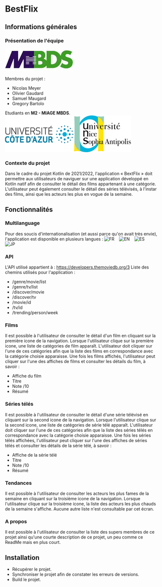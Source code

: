 # BestFlix
## Informations générales
### Présentation de l'équipe
[![MBDS](https://raw.githubusercontent.com/NicolasMeyerMiage/the-movie-app/master/images/mbds.png)](http://mbds-fr.org)

Membres du projet : 
- Nicolas Meyer
- Olivier Gaudard
- Samuel Maugard
- Gregory Bartolo

Etudiants en **M2 - MIAGE MBDS**.
[![UNICE](https://raw.githubusercontent.com/NicolasMeyerMiage/the-movie-app/master/images/univ.png)](https://univ-cotedazur.fr)

### Contexte du projet
Dans le cadre du projet Kotlin de 2021/2022, l'application « BextFlix » doit permettre aux utilisateurs de naviguer sur une application développé en Kotlin natif afin de consulter le détail des films appartenant à une catégorie. L'utilisateur peut également consulter le détail des séries télévisés, à l'instar des films, ainsi que les acteurs les plus en vogue de la semaine. 

## Fonctionnalités 

### Multilanguage
Pour des soucis d'internationalisation (et aussi parce qu'on avait très envie), l'application est disponible en plusieurs langues : 
![FR](https://cdn-icons-png.flaticon.com/128/939/939621.png)    ![EN](https://cdn-icons-png.flaticon.com/128/939/939631.png)    ![ES](https://cdn-icons-png.flaticon.com/128/939/939640.png)    ![JP](https://cdn-icons-png.flaticon.com/128/939/939616.png)

### API
L'API utilisé appartient à : https://developers.themoviedb.org/3
Liste des chemins utilisés pour l'application :
- /genre/movie/list
- /genre/tv/list
- /discover/movie
- /discover/tv
- /movie/id
- /tv/id
- /trending/person/week

### Films
Il est possible à l'utilisateur de consulter le détail d'un film en cliquant sur la première icone de la navigation.
Lorsque l'utilisateur clique sur la première icone, une liste de catégories de film apparaît. L'utilisateur doit cliquer sur l'une de ces catégories afin que la liste des films en correspondance avec la catégorie choisie apparaisse. 
Une fois les films affichés, l'utilisateur peut cliquer sur l'une des affiches de films et consulter les détails du film, à savoir :
- Affiche du film
- Titre
- Note /10
- Résumé

### Séries télés
Il est possible à l'utilisateur de consulter le détail d'une série télévisé en cliquant sur la second icone de la navigation.
Lorsque l'utilisateur clique sur la second icone, une liste de catégories de série télé apparaît. L'utilisateur doit cliquer sur l'une de ces catégories afin que la liste des séries télés en correspondance avec la catégorie choisie apparaisse. 
Une fois les séries télés affichées, l'utilisateur peut cliquer sur l'une des affiches de séries télés et consulter les détails de la série télé, à savoir :
- Affiche de la série télé
- Titre
- Note /10
- Résumé

### Tendances
Il est possible à l'utilisateur de consulter les acteurs les plus fames de la semaine en cliquant sur la troisième icone de la navigation.
Lorsque l'utilisateur clique sur la troisième icone, la liste des acteurs les plus chauds de la semaine s'affiche. Aucune autre liste n'est consultable par cet écran.

### A propos
Il est possible à l'utilisateur de consulter la liste des supers membres de ce projet ainsi qu'une courte description de ce projet, un peu comme ce ReadMe mais en plus court.

## Installation 
- Récupérer le projet.
- Synchroniser le projet afin de constater les erreurs de versions.
- Build le projet.
